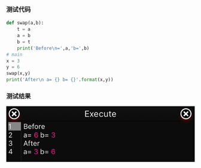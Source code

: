 ### 测试代码

```python
def swap(a,b):
    t = a
    a = b
    b = t
    print('Before\n=',a,'b=',b)
# main
x = 3
y = 6
swap(x,y)
print('After\n a= {} b= {}'.format(x,y))
```

### 测试结果
![](../_images/image-20200128230959.png)

